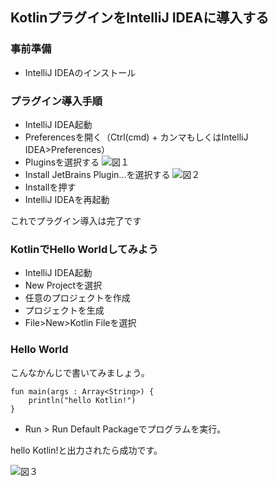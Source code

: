 ## KotlinプラグインをIntelliJ IDEAに導入する

### 事前準備
* IntelliJ IDEAのインストール

### プラグイン導入手順

* IntelliJ IDEA起動
* Preferencesを開く（Ctrl(cmd) + カンマもしくはIntelliJ IDEA>Preferences）
* Pluginsを選択する
![図１](http://3.bp.blogspot.com/-IeqtRGH9heA/VP7ejZ5dpPI/AAAAAAAACRE/gCpTiY6K4M0/s1600/%E3%82%B9%E3%82%AF%E3%83%AA%E3%83%BC%E3%83%B3%E3%82%B7%E3%83%A7%E3%83%83%E3%83%88%2B2015-03-10%2B21.06.52.png)
* Install JetBrains Plugin...を選択する
![図２](http://4.bp.blogspot.com/-VsJlgrXtGn0/VP7gGEG8Y2I/AAAAAAAACRU/I5LQ29tsayI/s1600/%E3%82%B9%E3%82%AF%E3%83%AA%E3%83%BC%E3%83%B3%E3%82%B7%E3%83%A7%E3%83%83%E3%83%88%2B2015-03-10%2B21.13.36.png)
* Installを押す
* IntelliJ IDEAを再起動


   
   
これでプラグイン導入は完了です
   

### KotlinでHello Worldしてみよう
* IntelliJ IDEA起動
* New Projectを選択
* 任意のプロジェクトを作成
* プロジェクトを生成
* File>New>Kotlin Fileを選択

### Hello World
   
   こんなかんじで書いてみましょう。
   
    fun main(args : Array<String>) {
        println("hello Kotlin!")
    }
   
   
* Run > Run Default Packageでプログラムを実行。   
   
hello Kotlin!と出力されたら成功です。
   
![図３](http://3.bp.blogspot.com/-Q6wHd05l_RE/VP7pZciMllI/AAAAAAAACRs/v1rI6pKTOd4/s1600/%E3%82%B9%E3%82%AF%E3%83%AA%E3%83%BC%E3%83%B3%E3%82%B7%E3%83%A7%E3%83%83%E3%83%88%2B2015-03-10%2B21.52.59.png)  
   
